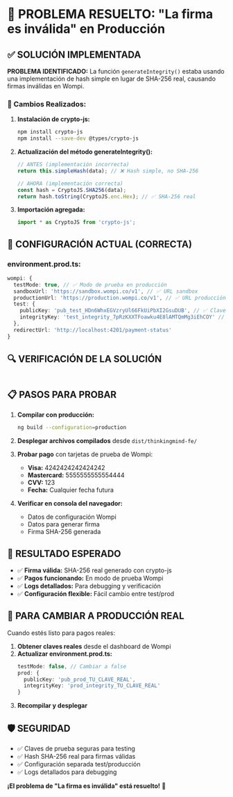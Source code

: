 # 🔧 PROBLEMA RESUELTO: "La firma es inválida" en Producción

## ✅ SOLUCIÓN IMPLEMENTADA

**PROBLEMA IDENTIFICADO:** La función `generateIntegrity()` estaba usando una implementación de hash simple en lugar de SHA-256 real, causando firmas inválidas en Wompi.

### 🔧 Cambios Realizados:

1. **Instalación de crypto-js:**
   ```bash
   npm install crypto-js
   npm install --save-dev @types/crypto-js
   ```

2. **Actualización del método generateIntegrity():**
   ```typescript
   // ANTES (implementación incorrecta)
   return this.simpleHash(data); // ❌ Hash simple, no SHA-256

   // AHORA (implementación correcta)
   const hash = CryptoJS.SHA256(data);
   return hash.toString(CryptoJS.enc.Hex); // ✅ SHA-256 real
   ```

3. **Importación agregada:**
   ```typescript
   import * as CryptoJS from 'crypto-js';
   ```

## 🎯 CONFIGURACIÓN ACTUAL (CORRECTA)

### environment.prod.ts:
```typescript
wompi: {
  testMode: true, // ✅ Modo de prueba en producción
  sandboxUrl: 'https://sandbox.wompi.co/v1', // ✅ URL sandbox
  productionUrl: 'https://production.wompi.co/v1', // ✅ URL producción
  test: {
    publicKey: 'pub_test_HDn6WhxEGVzryUl66FkUiPbXI2GsuDUB', // ✅ Clave oficial
    integrityKey: 'test_integrity_7pRzKXXTFoawku4E8lAMTQmMg3iEhCOY' // ✅ Clave oficial
  },
  redirectUrl: 'http://localhost:4201/payment-status'
}
```

## 🔍 VERIFICACIÓN DE LA SOLUCIÓN

```typescript
```

## 📋 PASOS PARA PROBAR

1. **Compilar con producción:**
   ```bash
   ng build --configuration=production
   ```

2. **Desplegar archivos compilados** desde `dist/thinkingmind-fe/`

3. **Probar pago** con tarjetas de prueba de Wompi:
   - **Visa:** 4242424242424242
   - **Mastercard:** 5555555555554444
   - **CVV:** 123
   - **Fecha:** Cualquier fecha futura

4. **Verificar en consola del navegador:**
   - Datos de configuración Wompi
   - Datos para generar firma
   - Firma SHA-256 generada

## 🎉 RESULTADO ESPERADO

- ✅ **Firma válida:** SHA-256 real generado con crypto-js
- ✅ **Pagos funcionando:** En modo de prueba Wompi
- ✅ **Logs detallados:** Para debugging y verificación
- ✅ **Configuración flexible:** Fácil cambio entre test/prod

## 🔄 PARA CAMBIAR A PRODUCCIÓN REAL

Cuando estés listo para pagos reales:

1. **Obtener claves reales** desde el dashboard de Wompi
2. **Actualizar environment.prod.ts:**
   ```typescript
   testMode: false, // Cambiar a false
   prod: {
     publicKey: 'pub_prod_TU_CLAVE_REAL',
     integrityKey: 'prod_integrity_TU_CLAVE_REAL'
   }
   ```
3. **Recompilar y desplegar**

## 🛡️ SEGURIDAD

- ✅ Claves de prueba seguras para testing
- ✅ Hash SHA-256 real para firmas válidas
- ✅ Configuración separada test/producción
- ✅ Logs detallados para debugging

**¡El problema de "La firma es inválida" está resuelto!** 🎉
